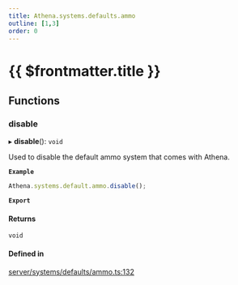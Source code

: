 ```yaml
---
title: Athena.systems.defaults.ammo
outline: [1,3]
order: 0
---
```


# {{ $frontmatter.title }}


## Functions

### disable

▸ **disable**(): `void`

Used to disable the default ammo system that comes with Athena.

**`Example`**

```ts
Athena.systems.default.ammo.disable();
```

**`Export`**

#### Returns

`void`

#### Defined in

[server/systems/defaults/ammo.ts:132](https://github.com/Stuyk/altv-athena/blob/552012ca4/src/core/server/systems/defaults/ammo.ts#L132)

